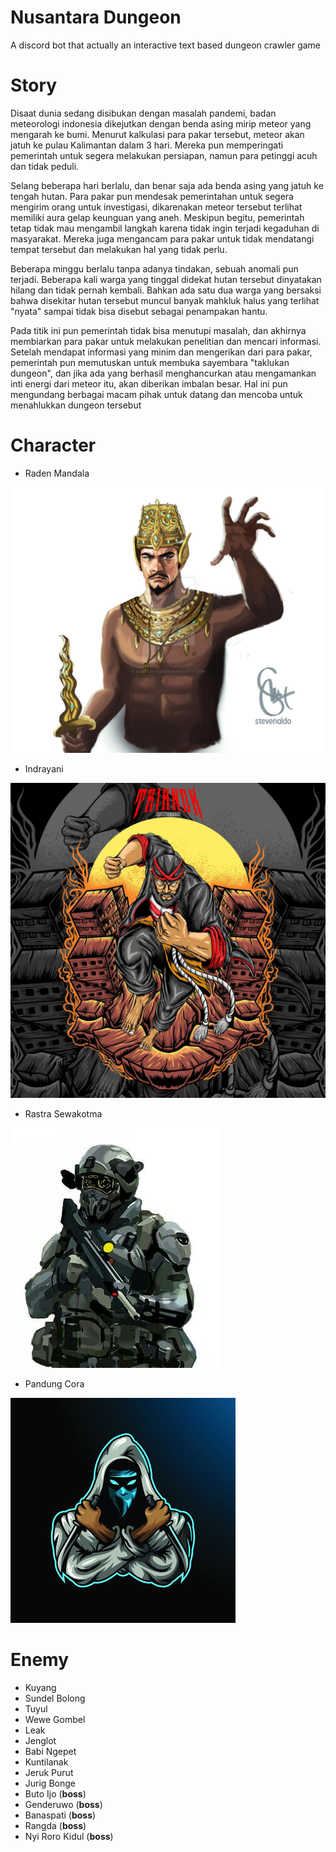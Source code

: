 # Nusantara Dungeon
A discord bot that actually an interactive text based dungeon crawler game 

# Story
Disaat dunia sedang disibukan dengan masalah pandemi, badan meteorologi indonesia dikejutkan dengan benda asing mirip meteor yang mengarah ke bumi. Menurut kalkulasi para pakar tersebut, meteor akan jatuh ke pulau Kalimantan dalam 3 hari. Mereka pun memperingati pemerintah untuk segera melakukan persiapan, namun para petinggi acuh dan tidak peduli.

Selang beberapa hari berlalu, dan benar saja ada benda asing yang jatuh ke tengah hutan. Para pakar pun mendesak pemerintahan untuk segera mengirim orang untuk investigasi, dikarenakan meteor tersebut terlihat memiliki aura gelap keunguan yang aneh. Meskipun begitu, pemerintah tetap tidak mau mengambil langkah karena tidak ingin terjadi kegaduhan di masyarakat. Mereka juga mengancam para pakar untuk tidak mendatangi tempat tersebut dan melakukan hal yang tidak perlu.

Beberapa minggu berlalu tanpa adanya tindakan, sebuah anomali pun terjadi. Beberapa kali warga yang tinggal didekat hutan tersebut dinyatakan hilang dan tidak pernah kembali. Bahkan ada satu dua warga yang bersaksi bahwa disekitar hutan tersebut muncul banyak mahkluk halus yang terlihat "nyata" sampai tidak bisa disebut sebagai penampakan hantu.

Pada titik ini pun pemerintah tidak bisa menutupi masalah, dan akhirnya membiarkan para pakar untuk melakukan penelitian dan mencari informasi. Setelah mendapat informasi yang minim dan mengerikan dari para pakar, pemerintah pun memutuskan untuk membuka sayembara "taklukan dungeon", dan jika ada yang berhasil menghancurkan atau mengamankan inti energi dari meteor itu, akan diberikan imbalan besar. Hal ini pun mengundang berbagai macam pihak untuk datang dan mencoba untuk menahlukkan dungeon tersebut

# Character
- Raden Mandala

![Raden Mandala](asset/character/Raden%20Mandala.jpg)
- Indrayani

![Indrayani](asset/character/Indrayani.jpg)
- Rastra Sewakotma

![Rastra Sewakotma](asset/character/Raider.jpg)
- Pandung Cora

![Pandung Cora](asset/character/Maling.jpg)
# Enemy
- Kuyang
- Sundel Bolong
- Tuyul
- Wewe Gombel
- Leak
- Jenglot
- Babi Ngepet
- Kuntilanak
- Jeruk Purut
- Jurig Bonge
- Buto Ijo (**boss**)
- Genderuwo (**boss**)
- Banaspati (**boss**)
- Rangda (**boss**)
- Nyi Roro Kidul (**boss**)



